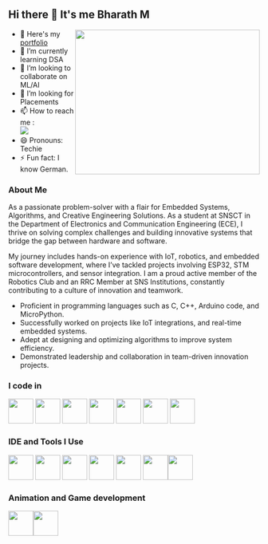 ## Hi there 👋 It's me Bharath M

<img align="right" width="370" height="290" src="https://dhboss.com/images/95116-coder.gif"> 

- 🔭 Here's my [portfolio](https://hareesh.web.apps/)                                           
- 🌱 I’m currently learning DSA
- 🤝 I’m looking to collaborate on ML/AI
- 👀 I’m looking for Placements 
- 📫 How to reach me :
<br /> [<img src="https://img.shields.io/badge/LinkedIn-0077B5?style=for-the-badge&logo=linkedin&logoColor=white" />](https://www.linkedin.com/in/hareesh-r/)
- 😄 Pronouns: Techie
- ⚡ Fun fact: I know German.

### About Me
As a passionate problem-solver with a flair for  Embedded Systems, Algorithms, and Creative Engineering Solutions. As a student at SNSCT in the Department of Electronics and Communication Engineering (ECE), I thrive on solving complex challenges and building innovative systems that bridge the gap between hardware and software.

My journey includes hands-on experience with IoT, robotics, and embedded software development, where I’ve tackled projects involving ESP32, STM microcontrollers, and sensor integration. I am a proud active member of the Robotics Club and an RRC Member at SNS Institutions, constantly contributing to a culture of innovation and teamwork.

 -  Proficient in programming languages such as C, C++, Arduino code, and MicroPython.
 -  Successfully worked on projects like IoT integrations, and real-time embedded systems.
 -  Adept at designing and optimizing algorithms to improve system efficiency.
 -  Demonstrated leadership and collaboration in team-driven innovation projects.

### I code in
<img height="50" width="50" src="https://img.icons8.com/color/48/000000/c-programming.png"/> <img height="50" width="50" src="https://img.icons8.com/color/48/000000/c-plus-plus-logo.png" /> <img height="50" width="50" src="https://img.icons8.com/?size=100&id=mhwmyz1eu7T5&format=png&color=000000" /> <img height="50" width="50" src="https://img.icons8.com/color/48/000000/python.png"/> <img height="50" width="50" src="https://img.icons8.com/color/48/000000/tensorflow.png"/> <img height="50" width="50" src="https://img.icons8.com/fluent/48/000000/arduino.png"/> <img height="50" width="50" src="https://img.icons8.com/color/48/000000/mysql-logo.png"/> 

### IDE and Tools I Use
<img height="50" width="50" src="https://img.icons8.com/color/48/000000/visual-studio-code-2019.png"/> <img height="50" width="50" src="https://img.icons8.com/color/48/000000/pycharm.png"/> <img height="50" width="50" src="https://img.icons8.com/color/50/000000/git.png"/> <img height="50" src="https://img.icons8.com/color/480/null/notion--v1.png" /> <img height="50" width="50" src="https://img.icons8.com/?size=100&id=13677&format=png&color=000000"/> <img height="50" width="50" src="https://img.icons8.com/?size=100&id=13631&format=png&color=000000"/><img height="50" width="50" src="https://img.icons8.com/color/48/000000/figma--v1.png"/>

### Animation and Game development
<img height="50" width="50" src="https://img.icons8.com/?size=100&id=65231&format=png&color=000000"/><img height="50" width="50" src="https://img.icons8.com/?size=100&id=P08kExl7rixR&format=png&color=000000"/>

<!---
![Hareesh's GitHub stats](https://github-readme-stats.vercel.app/api?username=hareesh-r&theme=dark&show_icons=true&&hide=issues,contribs)

[![Leetcode Stats](https://leetcard.jacoblin.cool/hareeshprogrammer?ext=contest&theme=dark)](https://leetcode.com/hareeshprogrammer)

[![Hareesh's github activity graph](https://github-readme-activity-graph.vercel.app/graph?username=hareesh-r&bg_color=000000&color=ffffff&line=51f565&point=ffffff&area=true&hide_border=true)](https://github.com/ashutosh00710/github-readme-activity-graph)
- 👋 Hi, I’m @Bharath8071
- 👀 I’m interested in ...
- 🌱 I’m currently learning ...
- 💞️ I’m looking to collaborate on ...
- 📫 How to reach me ...
- 😄 Pronouns: ...
- ⚡ Fun fact: ...

Bharath8071/Bharath8071 is a ✨ special ✨ repository because its `README.md` (this file) appears on your GitHub profile.
You can click the Preview link to take a look at your changes.
--->
